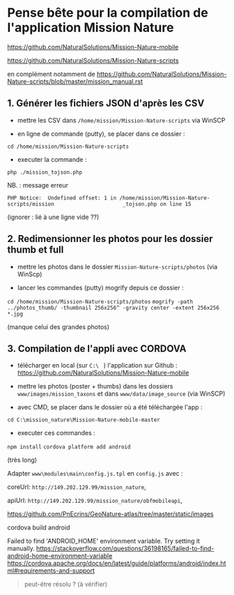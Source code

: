 # Pense bête pour la compilation de l'application Mission Nature


https://github.com/NaturalSolutions/Mission-Nature-mobile

https://github.com/NaturalSolutions/Mission-Nature-scripts

en complément notamment de https://github.com/NaturalSolutions/Mission-Nature-scripts/blob/master/mission_manual.rst



## 1. Générer les fichiers JSON d'après les CSV

- mettre les CSV dans `/home/mission/Mission-Nature-scripts` via WinSCP

- en ligne de commande (putty), se placer dans ce dossier :

`cd /home/mission/Mission-Nature-scripts`

- executer la commande :

`php ./mission_tojson.php`

NB. : message erreur

`PHP Notice:  Undefined offset: 1 in /home/mission/Mission-Nature-scripts/mission                      _tojson.php on line 15`

(ignorer : lié à une ligne vide ??)


## 2. Redimensionner les photos pour les dossier thumb et full

- mettre les photos dans le dossier `Mission-Nature-scripts/photos` (via WinScp)

- lancer les commandes (putty) mogrify depuis ce dossier :

`cd /home/mission/Mission-Nature-scripts/photos`
`mogrify -path ../photos_thumb/ -thumbnail 256x256^ -gravity center -extent 256x256 *.jpg`

(manque celui des grandes photos)



## 3. Compilation de l'appli avec CORDOVA

- télécharger en local (sur `C:\ ` ) l'application sur Github :
https://github.com/NaturalSolutions/Mission-Nature-mobile

- mettre les photos (poster + thumbs) dans les dossiers `www/images/mission_taxons` et dans `www/data/image_source` (via WinSCP)

- avec CMD, se placer dans le dossier où a été téléchargée l'app :

`cd C:\mission_nature\Mission-Nature-mobile-master`

- executer ces commandes :

`npm install`
`cordova platform add android`

(très long)

Adapter `www\modules\main\config.js.tpl` en `config.js` avec :

coreUrl: `http://149.202.129.99/mission_nature`,

apiUrl: `http://149.202.129.99/mission_nature/obfmobileapi`,

https://github.com/PnEcrins/GeoNature-atlas/tree/master/static/images

cordova build android

Failed to find 'ANDROID_HOME' environment variable. Try setting it manually.
https://stackoverflow.com/questions/36198165/failed-to-find-android-home-environment-variable
https://cordova.apache.org/docs/en/latest/guide/platforms/android/index.html#requirements-and-support

> peut-être résolu ? (à vérifier)
